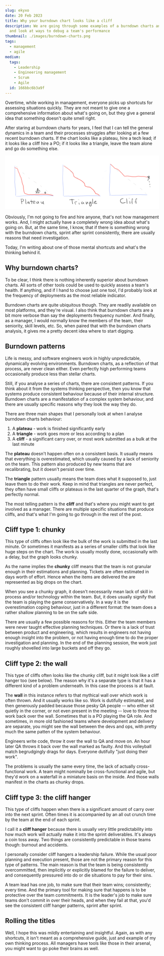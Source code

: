 ```yaml
---
slug: ekyxo
date: 20 Feb 2023
title: Why your burndown chart looks like a cliff
description: We are going through some examples of a burndown charts analysis,
  and look at ways to debug a team's performance
thumbnail: ./images/burndown-charts.png
tags:
  - management
  - agile
medium:
  tags:
    - Leadership
    - Engineering management
    - Scrum
    - Agile
  id: 166bbc6b3a9f
---
```


Overtime, while working in management, everyone picks up shortcuts for assessing
situations quickly. They are not meant to give one a comprehensive information
about what's going on, but they give a general idea that something doesn't quite
smell right.

After staring at burndown charts for years, I feel that I can tell the general
dynamics in a team and their processes struggles after looking at a few recent
burndown charts. If the chart looks like a plateau, hire a tech lead; if it
looks like a cliff hire a PO; if it looks like a triangle, leave the team alone
and go do something else.

![Burndown chart types](./images/burndown-charts.png)

Obviously, I'm not going to fire and hire anyone, that's not how management
works. And, I might actually have a completely wrong idea about what's going on.
But, at the same time, I know, that if there is something wrong with the
burndown charts, sprint after sprint consistently, there are usually reasons
that need investigation.

Today, I'm writing about one of those mental shortcuts and what's the thinking
behind it.

## Why burndown charts?

To be clear, I think there is nothing inherently superior about burndown charts.
All sorts of other tools could be used to quickly assess a team's health. If
anything, and if I hand to choose just one tool, I'd probably look at the
frequency of deployments as the most reliable indicator.

Burndown charts are quite ubiquitous though. They are readily available on most
platforms, and they're visual. I also think that burndown charts are a bit more
verbose than say the deployments frequency number. And finally, as a manager, I
would normally know the members of the team, their seniority, skill levels, etc.
So, when paired that with the burndown charts analysis, it gives me a pretty
decent idea where to start digging.

## Burndown patterns

Life is messy, and software engineers work in highly unpredictable, dynamically
evolving environments. Burndown charts, as a reflection of that process, are
never clean either. Even perfectly high performing teams occasionally produce
less than stellar charts.

Still, if you analyse a series of charts, there are consistent patterns. If you
think about it from the systems thinking perspective, then you know that systems
produce consistent behaviour because of their internal structure. Burndown
charts are a manifestation of a complex system behaviour, and there are usually
specific reasons why they look the way they do.

There are three main shapes that I personally look at when I analyse burndown
charts behaviour:

1. A **plateau** - work is finished significantly early
2. A **triangle** - work goes more or less according to a plan
3. A **cliff** - a significant carry over, or most work submitted as a bulk at
   the last minute

The **plateau** doesn't happen often on a consistent basis. It usually means
that everything is overestimated, which usually caused by a lack of seniority on
the team. This pattern also produced by new teams that are recalibrating, but it
doesn't persist over time.

The **triangle** pattern usually means the team does what it supposed to, just
leave them to do their work. Keep in mind that triangles are never perfect, they
often have small cliffs or plateaus in the last quarter of the graph, that's
perfectly normal.

The most telling pattern is the **cliff** and that's where you might want to get
involved as a manager. There are multiple specific situations that produce
cliffs, and that's what I'm going to go through in the rest of the post.

## Cliff type 1: chunky

This type of cliffs often look like the bulk of the work is submitted in the
last minute. Or sometimes it manifests as a series of smaller cliffs that look
like huge steps on the chart. The work is usually mostly done, occasionally with
a delay, but the graph looks chunky.

As the name implies the **chunky** cliff means that the team is not granular
enough in their estimations and planning. Tickets are often estimated in days
worth of effort. Hence when the items are delivered the are represented as big
drops on the chart.

When you see a chunky graph, it doesn't necessarily mean lack of skill in
process and/or technology within the team. But, it does usually signify that the
team is playing the game conservatively. In a way it is the overestimation
coping behaviour, just in a different format: the team does a rather shallow
planning to be on the safe side.

There are usually a few possible reasons for this. Either the team members were
never taught effective planning techniques. Or there is a lack of trust between
product and engineering, which results in engineers not having enough insight
into the problem, or not having enough time to do the proper investigation and
planning. In the end of the planning session, the work just roughly shovelled
into large buckets and off they go.

## Cliff type 2: the wall

This type of cliffs often looks like the chunky cliff, but it might look like a
cliff hanger too (see below). The reason why it's a separate type is that it has
a different kind of a problem underneath. In this case the process is at fault.

The **wall** in this instance refers to that mythical wall over which work is
often thrown. And it usually works like so. Work is dutifully estimated, and
then generously padded because those pesky QA people -- who either sit quietly
in the corner, or not even present in the meeting -- love to throw the work back
over the wall. Sometimes that is a PO playing the QA role. And sometimes, in
more old fashioned teams where development and delivery are separate, you might
see the wall between the devs and ops, with pretty much the same patten of the
system behaviour.

Engineers write code, throw it over the wall to QA and move on. An hour later QA
throws it back over the wall marked as faulty. And this volleyball match
begrudgingly drags for days. Everyone dutifully "just doing their work".

The problems is usually the same every time, the lack of actually
cross-functional work. A team might nominally be cross-functional and agile, but
they'd work on a waterfall in a miniature basis on the inside. And those walls
manifest in the charts as chunky drops.

## Cliff type 3: the cliff hanger

This type of cliffs happen when there is a significant amount of carry over into
the next sprint. Often times it is accompanied by an all out crunch time by the
team at the end of each sprint.

I call it a **cliff hanger** because there is usually very little predictability
into how much work will actually make it into the sprint deliverables. It's
always a coin toss away. Two things are consistently predictable in those teams
though: burnout and accidents.

I personally consider cliff hangers a leadership failure. While the usual poor
planning and execution present, those are not the primary reason for this type
of patterns. The main reason is that the team is being consistently
overcommitted, then implicitly or explicitly blamed for the failure to deliver,
and consequently pressured into do or die situations to pay for their sins.

A team lead has one job, to make sure that their team wins; consistently; every
time. And the primary tool for making sure that happens is to be protective over
the team commitments. It is the leader's job to make sure teams don't commit in
over their heads, and when they fail at that, you'd see the consistent cliff
hanger patterns, sprint after sprint.

## Rolling the titles

Well, I hope this was mildly entertaining and insightful. Again, as with any
shortcuts, it isn't meant as a comprehensive guide, just and example of my own
thinking process. All managers have tools like those in their arsenal, you might
want to go poke their brains as well.
